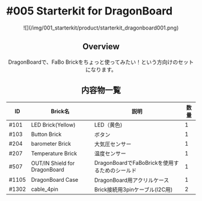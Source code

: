 # #005 Starterkit for DragonBoard

<center>
![](/img/001_starterkit/product/starterkit_dragonboard001.png)
<!--COLORME-->

## Overview
DragonBoardで、FaBo Brickをちょっと使ってみたい！という方向けのセットになります。

## 内容物一覧

|ID|Brick名|説明|数量|
|--|--|--|--|
|#101|LED Brick(Yellow)|LED（黄色)|1|
|#103|Button Brick|ボタン|1|
|#204|barometer Brick|大気圧センサー|1|
|#207|Temperature Brick|温度センサー|1|
|#507|OUT/IN Shield for DragonBoard|DragonBoardでFaBoBrickを使用するためのシールド|1|
|#1105|DragonBoard Case|DragonBoard用アクリルケース|1|
|#1302|cable_4pin|Brick接続用3pinケーブル(I2C用)|2|
